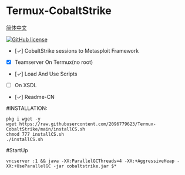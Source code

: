 # Termux-CobaltStrike


[简体中文](https://github.com/2096779623/termux-CobaltStrike/blob/main/READMECN.md)   

[![GitHub license](https://img.shields.io/badge/license-MIT-brightgreen)](https://github.com/2096779623/termux-CobaltStrike/blob/main/LICENSE) 


  
- [✓] CobaltStrike sessions to Metasploit Framework  
- [X] Teamserver On Termux(no root)  
- [✓] Load And Use Scripts  
- [ ] On XSDL  
- [✓] Readme-CN




#INSTALLATION:




`pkg i wget -y`  
`wget https://raw.githubusercontent.com/2096779623/Termux-CobaltStrike/main/installCS.sh`  
`chmod 777 installCS.sh`  
`./installCS.sh`  



#StartUp  



`vncserver :1 && java -XX:ParallelGCThreads=4 -XX:+AggressiveHeap -XX:+UseParallelGC -jar cobaltstrike.jar $*`
